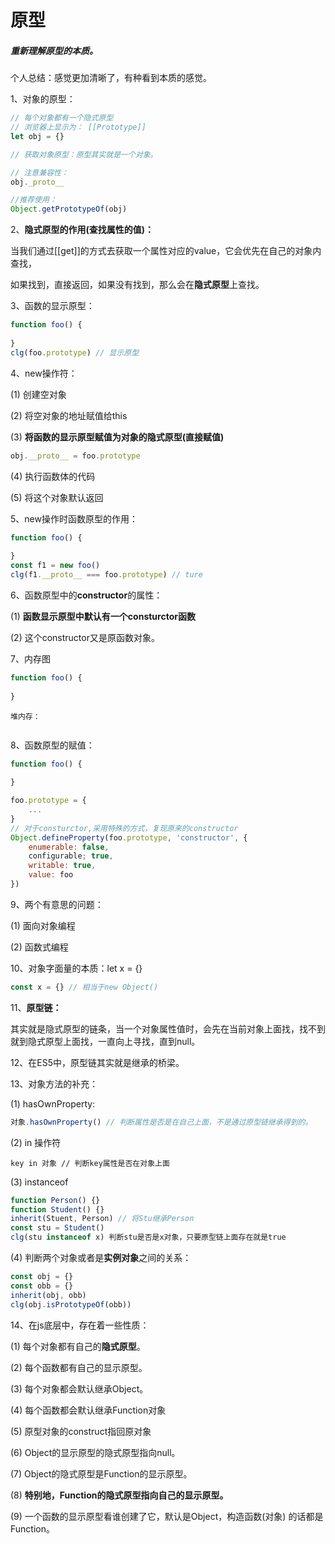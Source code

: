 # 原型

##### 重新理解原型的本质。

个人总结：感觉更加清晰了，有种看到本质的感觉。



1、对象的原型：

```js
// 每个对象都有一个隐式原型
// 浏览器上显示为： [[Prototype]] 
let obj = {}

// 获取对象原型：原型其实就是一个对象。 

// 注意兼容性：
obj._proto__ 

//推荐使用：
Object.getPrototypeOf(obj) 
```



2、**隐式原型的作用(查找属性的值)：** 

当我们通过[[get]]的方式去获取一个属性对应的value，它会优先在自己的对象内查找，

如果找到，直接返回，如果没有找到，那么会在**隐式原型**上查找。



3、函数的显示原型：

```js
function foo() {
    
}
clg(foo.prototype) // 显示原型 
```



4、new操作符：

(1) 创建空对象

(2) 将空对象的地址赋值给this 

(3) **将函数的显示原型赋值为对象的隐式原型(直接赋值)**

```js
obj.__proto__ = foo.prototype 
```

(4) 执行函数体的代码 

(5) 将这个对象默认返回 



5、new操作时函数原型的作用： 

````js
function foo() {
    
}
const f1 = new foo() 
clg(f1.__proto__ === foo.prototype) // ture 
````



6、函数原型中的**constructor**的属性：

(1) **函数显示原型中默认有一个consturctor函数** 

(2) 这个constructor又是原函数对象。



7、内存图

```js
function foo() {
    
}

```

```
堆内存：

```

```

```



8、函数原型的赋值：

```js
function foo() {
    
}

foo.prototype = {
    ...
}
// 对于consturctor,采用特殊的方式，复现原来的constructor 
Object.defineProperty(foo.prototype, 'constructor', {
    enumerable: false, 
    configurable; true, 
    writable: true, 
    value: foo 
})

```



9、两个有意思的问题：

(1) 面向对象编程

(2) 函数式编程 



10、对象字面量的本质：let x = {} 

```js
const x = {} // 相当于new Object()
```



11、**原型链：**

其实就是隐式原型的链条，当一个对象属性值时，会先在当前对象上面找，找不到就到隐式原型上面找，一直向上寻找，直到null。



12、在ES5中，原型链其实就是继承的桥梁。



13、对象方法的补充：

(1) hasOwnProperty: 

```js
对象.hasOwnProperty() // 判断属性是否是在自己上面，不是通过原型链继承得到的。 
```

(2) in 操作符 

```
key in 对象 // 判断key属性是否在对象上面 
```

(3) instanceof 

```js
function Person() {} 
function Student() {} 
inherit(Stuent, Person) // 将Stu继承Person 
const stu = Student() 
clg(stu instanceof x) 判断stu是否是x对象，只要原型链上面存在就是true 
```

(4) 判断两个对象或者是**实例对象**之间的关系：

```js
const obj = {} 
const obb = {} 
inherit(obj, obb) 
clg(obj.isPrototypeOf(obb)) 
```





14、在js底层中，存在着一些性质：

(1) 每个对象都有自己的**隐式原型**。

(2) 每个函数都有自己的显示原型。

(3)  每个对象都会默认继承Object。

(4) 每个函数都会默认继承Function对象 

(5) 原型对象的construct指回原对象 

(6) Object的显示原型的隐式原型指向null。

(7) Object的隐式原型是Function的显示原型。

(8) **特别地，Function的隐式原型指向自己的显示原型。**

(9) 一个函数的显示原型看谁创建了它，默认是Object，构造函数(对象) 的话都是Function。



